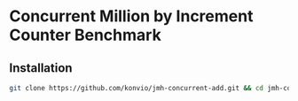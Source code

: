 # Concurrent Million by Increment Counter Benchmark

## Installation
```bash
git clone https://github.com/konvio/jmh-concurrent-add.git && cd jmh-concurrent-add && mvn install && java -jar target/benchmarks.jar
```